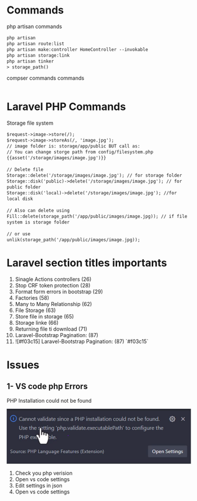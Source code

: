 # Commands
<p>php artisan commands<p>

```
php artisan
php artisan route:list
php artisan make:controller HomeController --invokable
php artisan storage:link
php artisan tinker
> storage_path()
```

<p>compser commands commands<p>

```

```

# Laravel PHP Commands
<p>Storage file system</p>

```
$request->image->store(/);
$request->image->storeAs(/, 'image.jpg');
// image folder is: storage/app/public BUT call as:
// You can change storge path from config/filesystem.php
{{asset('/storage/images/image.jpg')}} 

// Delete file
Storage::delete('/storage/images/image.jpg'); // for storage folder
Storage::disk('public)->delete('/storage/images/image.jpg'); // for public folder
Storage::disk('local)->delete('/storage/images/image.jpg'); //for local disk

// Also can delete using 
Fill::delete(storage_path('/app/public/images/image.jpg)); // if file system is storage folder

// or use
unlik(storage_path('/app/public/images/image.jpg));
```


# Laravel section titles importants
<ol>
<li>Sinagle Actions controllers (26)</li>
<li>Stop CRF token protection (28)</li>
<li>Format form errors in bootstrap (29)</li>
<li>Factories (58)</li>
<li>Many to Many Relationship (62)</li>
<li>File Storage (63)</li>
<li>Store file in storage (65)</li>
<li>Storage linke (66)</li>
<li>Returning file ti download (71)</li>
<li>Laravel-Bootstrap Pagination: (87)</li>
<li>![#f03c15] Laravel-Bootstrap Pagination: (87) `#f03c15`</li>
</ol>



# Issues
## 1- VS code php Errors

<p>PHP Installation could not be found<p>

![1- VS code php Errors](https://github.com/emad566/ecom125/blob/main/readme-resourcs/images/php1.png?raw=true)

1. Check you php verision
2. Open vs code settings
3. Edit settings in json
4. Open vs code settings


